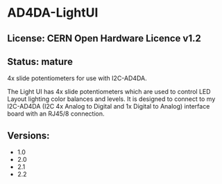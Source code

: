 # AD4DA-LightUI
## License: CERN Open Hardware Licence v1.2

## Status: mature

4x slide potentiometers for use with I2C-AD4DA.

The Light UI has 4x slide potentiometers which are used to control
LED Layout lighting color balances and levels. It is designed to
connect to my I2C-AD4DA (I2C 4x Analog to Digital and 1x Digital
to Analog) interface board with an RJ45/8 connection.

## Versions:
 * 1.0
 * 2.0
 * 2.1
 * 2.2

